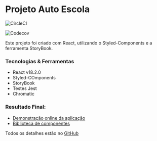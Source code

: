 # Projeto Auto Escola

![CircleCI](https://img.shields.io/circleci/build/github/edmilsondmx/projeto_autoescola)

![Codecov](https://img.shields.io/codecov/c/github/edmilsondmx/projeto_autoescola)

Este projeto foi criado com React, utilizando o Styled-Components e a ferramenta StoryBook.

### Tecnologias & Ferramentas

<ul>
    <li>React v18.2.0</li>
    <li>Styled-COmponents</li>
    <li>StoryBook</li>
    <li>Testes Jest</li>
    <li>Chromatic</li>
</ul>

### Resultado Final:

- [Demonstração online da aplicação](https://projeto-autoescola.vercel.app/)
- [Biblioteca de componentes](https://master--6408a352bbcd1e5616fc30d1.chromatic.com)

Todos os detalhes estão no [GitHub](https://github.com/edmilsondmx/projeto_autoescola)
